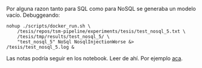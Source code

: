 Por alguna razon tanto para SQL como para NoSQL se generaba un modelo vacío. Debuggeando:
```
nohup ./scripts/docker_run.sh \
    /tesis/repos/tsm-pipeline/experiments/tesis/test_nosql_5.txt \
    /tesis/tmp/results/test_nosql_5/ \
    "test_nosql_5" NoSql NosqlInjectionWorse &> /tesis/test_nosql_5.log &
```

Las notas podría seguir en los notebook. Leer de ahí. Por ejemplo [aca](http://localhost:8888/lab/tree/experiments/notebooks/fixing_other_query_types.ipynb).